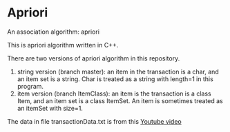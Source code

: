 # Apriori
An association algorithm: apriori

This is apriori algorithm written in C++.

There are two versions of apriori algorithm in this repository. 
1. string version (branch master): an item in the transaction is a char, and an item set is a string. Char is treated as a string with length=1 in this program.
2. item version (branch ItemClass): an item is the transaction is a class Item, and an item set is a class ItemSet. An item is sometimes treated as an itemSet with size=1.


The data in file transactionData.txt is from this [Youtube video](https://www.youtube.com/watch?v=TcUlzuQ27iQ)
